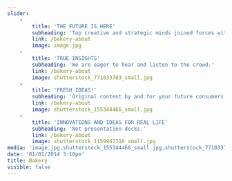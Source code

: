 ```yaml
---
slider:
    -
        title: 'THE FUTURE IS HERE'
        subheading: 'Top creative and strategic minds joined forces with the largest crowd of consumers.'
        link: /bakery-about
        image: image.jpg
    -
        title: 'TRUE INSIGHTS'
        subheading: 'We are eager to hear and listen to the crowd.'
        link: /bakery-about
        image: shutterstock_771033703_small.jpg
    -
        title: 'FRESH IDEAS!'
        subheading: 'Original content by and for your future consumers.'
        link: /bakery-about
        image: shutterstock_155344466_small.jpg
    -
        title: 'INNOVATIONS AND IDEAS FOR REAL LIFE'
        subheading: 'Not presentation decks.'
        link: /bakery-about
        image: shutterstock_1159947316_small.jpg
media: 'image.jpg,shutterstock_155344466_small.jpg,shutterstock_771033703_small.jpg,shutterstock_1159947316_small.jpg'
date: '01/01/2014 3:10pm'
title: Bakery
visible: false
---
```


